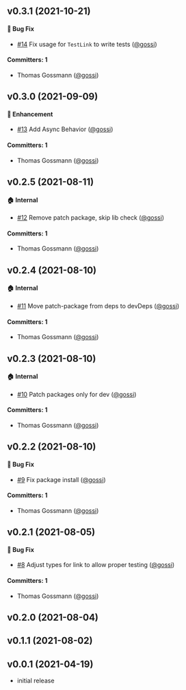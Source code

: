 






## v0.3.1 (2021-10-21)

#### :bug: Bug Fix
* [#14](https://github.com/gossi/ember-command/pull/14) Fix usage for `TestLink` to write tests ([@gossi](https://github.com/gossi))

#### Committers: 1
- Thomas Gossmann ([@gossi](https://github.com/gossi))

## v0.3.0 (2021-09-09)

#### :rocket: Enhancement
* [#13](https://github.com/gossi/ember-command/pull/13) Add Async Behavior ([@gossi](https://github.com/gossi))

#### Committers: 1
- Thomas Gossmann ([@gossi](https://github.com/gossi))

## v0.2.5 (2021-08-11)

#### :house: Internal
* [#12](https://github.com/gossi/ember-command/pull/12) Remove patch package, skip lib check ([@gossi](https://github.com/gossi))

#### Committers: 1
- Thomas Gossmann ([@gossi](https://github.com/gossi))

## v0.2.4 (2021-08-10)

#### :house: Internal
* [#11](https://github.com/gossi/ember-command/pull/11) Move patch-package from deps to devDeps ([@gossi](https://github.com/gossi))

#### Committers: 1
- Thomas Gossmann ([@gossi](https://github.com/gossi))

## v0.2.3 (2021-08-10)

#### :house: Internal
* [#10](https://github.com/gossi/ember-command/pull/10) Patch packages only for dev ([@gossi](https://github.com/gossi))

#### Committers: 1
- Thomas Gossmann ([@gossi](https://github.com/gossi))

## v0.2.2 (2021-08-10)

#### :bug: Bug Fix
* [#9](https://github.com/gossi/ember-command/pull/9) Fix package install ([@gossi](https://github.com/gossi))

#### Committers: 1
- Thomas Gossmann ([@gossi](https://github.com/gossi))

## v0.2.1 (2021-08-05)

#### :bug: Bug Fix
* [#8](https://github.com/gossi/ember-command/pull/8) Adjust types for link to allow proper testing ([@gossi](https://github.com/gossi))

#### Committers: 1
- Thomas Gossmann ([@gossi](https://github.com/gossi))

## v0.2.0 (2021-08-04)

## v0.1.1 (2021-08-02)

## v0.0.1 (2021-04-19)

- initial release
